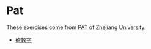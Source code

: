 # Pat
These exercises come from PAT of Zhejiang University.

* [砍数字](https://github.com/LeonardJoey/Pat/blob/master/%E7%A0%8D%E6%95%B0%E5%AD%97)
